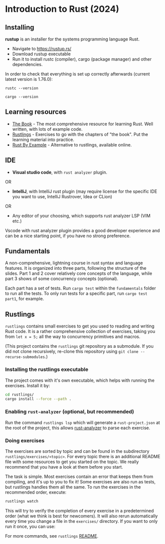 # Introduction to Rust (2024)

## Installing

**rustup** is an installer for the systems programming language Rust. 

- Navigate to <https://rustup.rs/>
- Download rustup executable
- Run it to install rustc (compiler), cargo (package manager) and other dependencies.

In order to check that everything is set up correctly afterwards (current latest version is 1.76.0):

``rustc --version``

``cargo --version``

## Learning resources

- [The Book](https://doc.rust-lang.org/book/index.html) - The most comprehensive resource for learning Rust. Well written, with lots of example code.
- [Rustlings](https://github.com/rust-lang/rustlings) - Exercises to go with the chapters of "the book". Put the learning material into practice. 
- [Rust By Example](https://doc.rust-lang.org/rust-by-example/index.html) - Alternative to rustlings, available online.

## IDE

- **Visual studio code**, with ``rust analyzer`` plugin.

OR

- **IntelliJ**, with IntelliJ rust plugin (may require license for the specific IDE you want to use, IntelliJ Rustrover, Idea or CLion)

OR

- Any editor of your choosing, which supports rust analyzer LSP (VIM etc.)


Vscode with rust analyzer plugin provides a good developer experience and can be a nice starting point, if you have no strong preference.

## Fundamentals

A non-comprehensive, lightning course in rust syntax and language features. It is organized into three parts, following the structure of the slides. Part 1 and 2 cover relatively core concepts of the language, while part 3 shows of some concurrency concepts (optional).

Each part has a set of tests. Run ```cargo test``` within the ``fundamentals`` folder to run all the tests. To only run tests for a specific part, run ``cargo test part1``, for example.

## Rustlings

``rustlings`` contains small exercises to get you used to reading and writing Rust code. It is a rather comprehensive collection of exercises, taking you from ``let x = 5;`` all the way to concurrency primitives and macros.

(This project contains the ``rustlings`` git repository as a submodule. If you did not clone recursively, re-clone this repository using ``git clone --recurse-submodules``.)




### Installing the rustlings executable

The project comes with it's own executable, which helps with running the exercises. Install it by:

```bash
cd rustlings/
cargo install --force --path .
```

### Enabling `rust-analyzer` (optional, but recommended)

Run the command `rustlings lsp` which will generate a `rust-project.json` at the root of the project, this allows [rust-analyzer](https://rust-analyzer.github.io/) to parse each exercise.

### Doing exercises

The exercises are sorted by topic and can be found in the subdirectory `rustlings/exercises/<topic>`. For every topic there is an additional README file with some resources to get you started on the topic. We really recommend that you have a look at them before you start.

The task is simple. Most exercises contain an error that keeps them from compiling, and it's up to you to fix it! Some exercises are also run as tests, but rustlings handles them all the same. To run the exercises in the recommended order, execute:

```bash
rustlings watch
```

This will try to verify the completion of every exercise in a predetermined order (what we think is best for newcomers). It will also rerun automatically every time you change a file in the `exercises/` directory. If you want to only run it once, you can use:

For more commands, see ``rustlings`` [README](rustlings/README.md).

